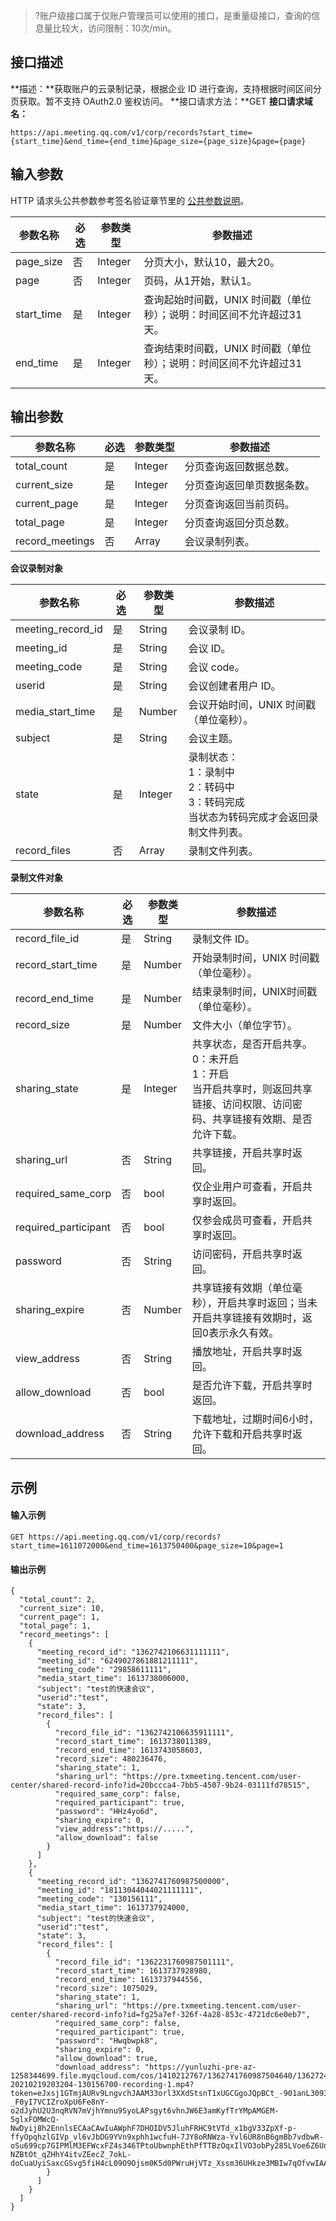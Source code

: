 >?账户级接口属于仅账户管理员可以使用的接口，是重量级接口，查询的信息量比较大，访问限制：10次/min。
## 接口描述
**描述：**获取账户的云录制记录，根据企业 ID 进行查询，支持根据时间区间分页获取。暂不支持 OAuth2.0 鉴权访问。
**接口请求方法：**GET
**接口请求域名：**
```plaintext
https://api.meeting.qq.com/v1/corp/records?start_time={start_time}&end_time={end_time}&page_size={page_size}&page={page}
```


## 输入参数
HTTP 请求头公共参数参考签名验证章节里的 [公共参数说明](https://cloud.tencent.com/document/product/1095/42413#.E5.85.AC.E5.85.B1.E5.8F.82.E6.95.B0)。

| 参数名称   | 必选 | 参数类型 | 参数描述                                                     |
| ---------- | ---- | -------- | ------------------------------------------------------------ |
| page_size  | 否   | Integer  | 分页大小，默认10，最大20。                                     |
| page       | 否   | Integer  | 页码，从1开始，默认1。                                         |
| start_time | 是   | Integer  | 查询起始时间戳，UNIX 时间戳（单位秒）；说明：时间区间不允许超过31天。 |
| end_time   | 是   | Integer  | 查询结束时间戳，UNIX 时间戳（单位秒）；说明：时间区间不允许超过31天。 |


## 输出参数

| 参数名称        | 必选 | 参数类型 | 参数描述                 |
| --------------- | ---- | -------- | ------------------------ |
| total_count     | 是   | Integer  | 分页查询返回数据总数。     |
| current_size    | 是   | Integer  | 分页查询返回单页数据条数。 |
| current_page    | 是   | Integer  | 分页查询返回当前页码。     |
| total_page      | 是   | Integer  | 分页查询返回分页总数。     |
| record_meetings | 否   | Array    | 会议录制列表。             |

**会议录制对象**

| 参数名称          | 必选 | 参数类型 | 参数描述                                                     |
| ----------------- | ---- | -------- | ------------------------------------------------------------ |
| meeting_record_id | 是   | String   | 会议录制 ID。                                                 |
| meeting_id        | 是   | String   | 会议 ID。                                                       |
| meeting_code      | 是   | String   | 会议 code。                                                     |
| userid     | 是   | String   | 会议创建者用户 ID。                                                     |
| media_start_time  | 是   | Number   | 会议开始时间，UNIX 时间戳（单位毫秒）。                               |
| subject           | 是   | String   | 会议主题。                                                     |
| state             | 是   | Integer  | 录制状态：<br>1：录制中<br>2：转码中<br>3：转码完成<br>当状态为转码完成才会返回录制文件列表。 |
| record_files      | 否   | Array    | 录制文件列表。                                                 |

**录制文件对象**

| 参数名称             | 必选 | 参数类型 | 参数描述                                                     |
| -------------------- | ---- | -------- | ------------------------------------------------------------ |
| record_file_id       | 是   | String   | 录制文件 ID。                                                   |
| record_start_time    | 是   | Number   | 开始录制时间，UNIX 时间戳（单位毫秒）。                               |
| record_end_time      | 是   | Number   | 结束录制时间，UNIX时间戳（单位毫秒）。                               |
| record_size          | 是   | Number   | 文件大小（单位字节）。                                           |
| sharing_state        | 是   | Integer  | 共享状态，是否开启共享。<br>0：未开启<br>1：开启<br>当开启共享时，则返回共享链接、访问权限、访问密码、共享链接有效期、是否允许下载。 |
| sharing_url          | 否   | String   | 共享链接，开启共享时返回。                                     |
| required_same_corp   | 否   | bool     | 仅企业用户可查看，开启共享时返回。                             |
| required_participant | 否   | bool     | 仅参会成员可查看，开启共享时返回。                             |
| password             | 否   | String   | 访问密码，开启共享时返回。                                     |
| sharing_expire       | 否   | Number   | 共享链接有效期（单位毫秒），开启共享时返回；当未开启共享链接有效期时，返回0表示永久有效。 |
| view_address         | 否   | String   | 播放地址，开启共享时返回。                                     |
| allow_download       | 否   | bool     | 是否允许下载，开启共享时返回。                                 |
| download_address     | 否   | String   | 下载地址，过期时间6小时，允许下载和开启共享时返回。            |

## 示例
#### 输入示例

```plaintext
GET https://api.meeting.qq.com/v1/corp/records?start_time=1611072000&end_time=1613750400&page_size=10&page=1
```

#### 输出示例

```plaintext
{
  "total_count": 2,
  "current_size": 10,
  "current_page": 1,
  "total_page": 1,
  "record_meetings": [
    {
      "meeting_record_id": "1362742106631111111",
      "meeting_id": "6249027861881211111",
      "meeting_code": "29858611111",
      "media_start_time": 1613738006000,
      "subject": "test的快速会议",
      "userid":"test",
      "state": 3,
      "record_files": [
        {
          "record_file_id": "1362742106635911111",
          "record_start_time": 1613738011389,
          "record_end_time": 1613743058603,
          "record_size": 480236476,
          "sharing_state": 1,
          "sharing_url": "https://pre.txmeeting.tencent.com/user-center/shared-record-info?id=20bccca4-7bb5-4507-9b24-03111fd78515",
          "required_same_corp": false,
          "required_participant": true,
          "password": "HHz4yo6d",
          "sharing_expire": 0,
          "view_address":"https://.....",
          "allow_download": false
        }
      ]
    },
    {
      "meeting_record_id": "1362741760987500000",
      "meeting_id": "18113044044021111111",
      "meeting_code": "130156111",
      "media_start_time": 1613737924000,
      "subject": "test的快速会议",
      "userid":"test",
      "state": 3,
      "record_files": [
        {
          "record_file_id": "1362231760987501111",
          "record_start_time": 1613737928980,
          "record_end_time": 1613737944556,
          "record_size": 1075029,
          "sharing_state": 1,
          "sharing_url": "https://pre.txmeeting.tencent.com/user-center/shared-record-info?id=fg25a7ef-326f-4a28-853c-4721dc6e0eb7",
          "required_same_corp": false,
          "required_participant": true,
          "password": "Hwqbwpk8",
          "sharing_expire": 0,
          "allow_download": true,
          "download_address": "https://yunluzhi-pre-az-1258344699.file.myqcloud.com/cos/1410212767/1362741760987504640/13627244760987504641/TM-20210219203204-130156700-recording-1.mp4?token=eJxsj1GTmjAURv9LngvchJAAM33orl3XXdStsnT1xUGCGgoJQpBCt_-901anL30938y95_xAcbS207redVKgEHVS7JRWWY4-_F0yI7VCIZroXpU6Fe8nY-o2dJyhU2U3nqRVN7mVjhYmnu9SyoLAPsgyt6vhnJW6E3amKyfTrYMpAMGEM-5glxFOMWcQ-NwDyij8h2EnnlsECAaCAwIuAWphF7DHOIDV5JluhFRHC9tVTd_x1bgV33ZpXf-p-ffyOpqhzlGIVp_vl6vJbDG9YVn9xphh1wcfuH-7JY8oRNWza-Yvl6UR8nB6gmBb7vdbwR-oSu699cp7GIPMlM3EFWcxFZ4s346TPtoUbwnphEthPfTTBzOqxIlVO3obPy285LVoe6Z6UnyK7i50Ulss8gc-NZBtOt_qZHhY4itvZEecZ_7okL-doCuaUyiSaxcGSvg5fiH4cL09O9Ojsm0K5d0PWruHjVTz_Xssm36UHkze3MBIw7qOfvwIAAP__vu2VQQ"
        }
      ]
    }
  ]
}

```

